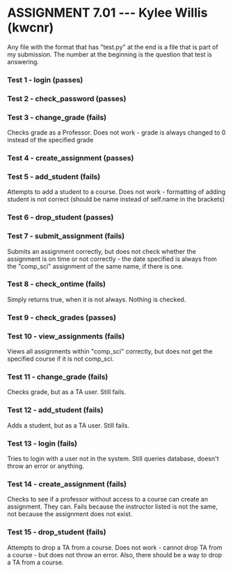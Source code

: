 # ASSIGNMENT 7.01 --- Kylee Willis (kwcnr)

Any file with the format that has "test.py" at the end is a file that is part of my submission. The number at the beginning is the question that test is answering.

### Test 1 - login		(passes)

### Test 2 - check_password 	(passes)

### Test 3 - change_grade	(fails)
Checks grade as a Professor. Does not work - grade is always changed to 0 instead of the specified grade

### Test 4 - create_assignment	(passes)

### Test 5 - add_student	(fails)
Attempts to add a student to a course. Does not work - formatting of adding student is not correct (should be name instead of self.name in the brackets)

### Test 6 - drop_student	(passes)

### Test 7 - submit_assignment 	(fails)
Submits an assignment correctly, but does not check whether the assignment is on time or not correctly - the date specified is always from the "comp_sci" assignment of the same name, if there is one.

### Test 8 - check_ontime	(fails)
Simply returns true, when it is not always. Nothing is checked.

### Test 9 - check_grades	(passes)

### Test 10 - view_assignments	(fails)
Views all assignments within "comp_sci" correctly, but does not get the specified course if it is not comp_sci.

### Test 11 - change_grade	(fails)
Checks grade, but as a TA user. Still fails.

### Test 12 - add_student	(fails)
Adds a student, but as a TA user. Still fails.

### Test 13 - login		(fails)
Tries to login with a user not in the system. Still queries database, doesn't throw an error or anything.

### Test 14 - create_assignment	(fails)
Checks to see if a professor without access to a course can create an assignment. They can. Fails because the instructor listed is not the same, not because the assignment does not exist.

### Test 15 - drop_student	(fails)
Attempts to drop a TA from a course. Does not work - cannot drop TA from a course - but does not throw an error. Also, there should be a way to drop a TA from a course.
